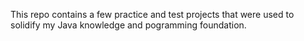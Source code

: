 This repo contains a few practice and test projects that were used to solidify my Java knowledge and pogramming foundation.
